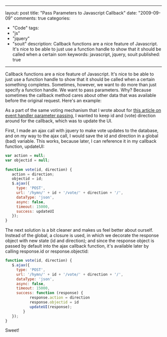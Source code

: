 
---
layout: post
title: "Pass Parameters to Javascript Callback"
date: "2009-09-09"
comments: true
categories:
  - "Code"
tags:
  - "js"
  - "jquery"
  - "souit"
description: Callback functions are a nice feature of Javascript.  It's nice to be able to just use a function handle to show that it should be called when a certain som
keywords: javascript, jquery, souit
published: true
---

Callback functions are a nice feature of Javascript.  It's nice to be able to just use a function handle to show that it should be called when a certain something completes.  Sometimes, however, we want to do more than just specify a function handle.  We want to pass parameters.  Why?  Because sometimes the callback method cares about other data that was available before the original request.  Here's an example:
<!--more-->

As a part of the same voting mechanism that I wrote about for [this article on event handler parameter passing](http://rockycode.com/blog/pass-parameters-jquery-event-functions/), I wanted to keep id and (vote) direction around for the callback, which was to update the UI.  

First, I made an ajax call with jquery to make vote updates to the database, and on my way to the ajax call, I would save the id and direction in a global (bad) variable.  This works, because later, I can reference it in my callback function, updateUI:  

```js
var action = null;
var objectid = null;
    
function vote(id, direction) {
   action = direction;
   objectid = id;
   $.ajax({
     type: 'POST',
     url: '/hymn/' + id + '/vote/' + direction + '/',
     dataType: 'json',
     async: false,
     timeout: 15000,
     success: updateUI
   });
}
```


The next solution is a bit cleaner and makes us feel better about ourself.  Instead of the global, a closure is used, in which we decorate the response object with new state (id and direction); and since the response object is passed by default into the ajax callback function, it's available later by calling response.id or response.objectid:

```js
function vote(id, direction) {
   $.ajax({
     type: 'POST',
     url: '/hymn/' + id + '/vote/' + direction + '/',
     dataType: 'json',
     async: false,
     timeout: 15000,
     success: function (response) {
           response.action = direction
           response.objectid = id
           updateUI(response);
        }
   });
}
```

Sweet!

  
